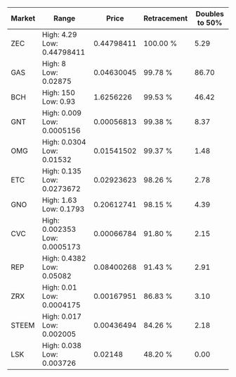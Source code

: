 | Market | Range | Price| Retracement | Doubles to 50% |
| --- | --- | --- | --- | --- |
| ZEC | High: 4.29<br />Low: 0.44798411 | 0.44798411 | 100.00 % | 5.29 |
| GAS | High: 8<br />Low: 0.02875 | 0.04630045 | 99.78 % | 86.70 |
| BCH | High: 150<br />Low: 0.93 | 1.6256226 | 99.53 % | 46.42 |
| GNT | High: 0.009<br />Low: 0.0005156 | 0.00056813 | 99.38 % | 8.37 |
| OMG | High: 0.0304<br />Low: 0.01532 | 0.01541502 | 99.37 % | 1.48 |
| ETC | High: 0.135<br />Low: 0.0273672 | 0.02923623 | 98.26 % | 2.78 |
| GNO | High: 1.63<br />Low: 0.1793 | 0.20612741 | 98.15 % | 4.39 |
| CVC | High: 0.002353<br />Low: 0.0005173 | 0.00066784 | 91.80 % | 2.15 |
| REP | High: 0.4382<br />Low: 0.05082 | 0.08400268 | 91.43 % | 2.91 |
| ZRX | High: 0.01<br />Low: 0.0004175 | 0.00167951 | 86.83 % | 3.10 |
| STEEM | High: 0.017<br />Low: 0.002005 | 0.00436494 | 84.26 % | 2.18 |
| LSK | High: 0.038<br />Low: 0.003726 | 0.02148 | 48.20 % | 0.00 |
